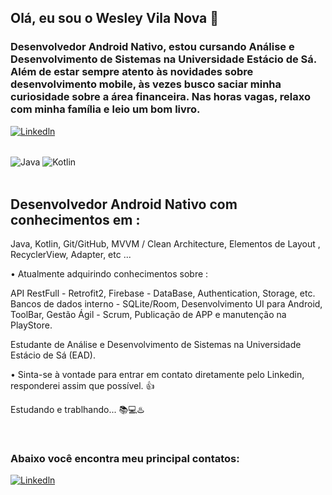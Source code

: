 ## Olá, eu sou o Wesley Vila Nova 👋  
### Desenvolvedor Android Nativo, estou cursando Análise e Desenvolvimento de Sistemas na Universidade Estácio de Sá. Além de estar sempre atento às novidades sobre desenvolvimento mobile, às vezes busco saciar minha curiosidade sobre a área financeira. Nas horas vagas, relaxo com minha família e leio um bom livro. 
[![Linkedln](https://img.shields.io/badge/LinkedIn-0077B5?style=for-the-badge&logo=linkedin&logoColor=white)](https://www.linkedin.com/in/wesley-v-n-d-l-torres-646998222/)

<div style="display: inline_block"><br/>
<img align="center" alt="Java" src="https://img.shields.io/badge/Java-ED8B00?style=for-the-badge&logo=java&logoColor=white" />
<img align="center" alt="Kotlin" src="https://img.shields.io/badge/Kotlin-0095D5?&style=for-the-badge&logo=kotlin&logoColor=white" />
</div><br/>

## Desenvolvedor Android Nativo com conhecimentos em : 
 Java,
 Kotlin,
 Git/GitHub,
 MVVM / Clean Architecture,
 Elementos de Layout , RecyclerView, Adapter, etc ...

• Atualmente adquirindo conhecimentos sobre :

 API RestFull - Retrofit2,
 Firebase - DataBase, Authentication, Storage, etc.
 Bancos de dados interno - SQLite/Room,
 Desenvolvimento UI para Android,
 ToolBar,
 Gestão Ágil - Scrum,
 Publicação de APP e manutenção na PlayStore.

Estudante de Análise e Desenvolvimento de Sistemas na Universidade Estácio de Sá (EAD).

• Sinta-se à vontade para entrar em contato diretamente pelo Linkedin, responderei assim que possível. 👍


Estudando e trablhando... 📚💻♨️
 
</div><br/>

### Abaixo você encontra meu principal contatos:

[![Linkedln](https://img.shields.io/badge/LinkedIn-0077B5?style=for-the-badge&logo=linkedin&logoColor=white)](https://www.linkedin.com/in/wesley-v-n-d-l-torres-646998222/)

</div> <br/>
